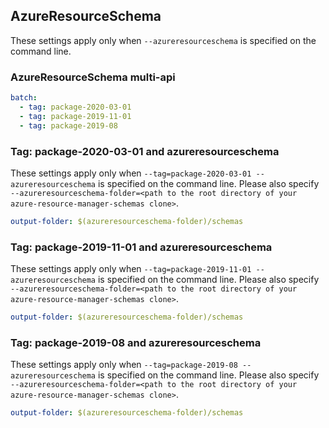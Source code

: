 ## AzureResourceSchema

These settings apply only when `--azureresourceschema` is specified on the command line.

### AzureResourceSchema multi-api

``` yaml $(azureresourceschema) && $(multiapi)
batch:
  - tag: package-2020-03-01
  - tag: package-2019-11-01
  - tag: package-2019-08
```

### Tag: package-2020-03-01 and azureresourceschema

These settings apply only when `--tag=package-2020-03-01 --azureresourceschema` is specified on the command line.
Please also specify `--azureresourceschema-folder=<path to the root directory of your azure-resource-manager-schemas clone>`.

``` yaml $(tag) == 'package-2020-03-01' && $(azureresourceschema)
output-folder: $(azureresourceschema-folder)/schemas
```

### Tag: package-2019-11-01 and azureresourceschema

These settings apply only when `--tag=package-2019-11-01 --azureresourceschema` is specified on the command line.
Please also specify `--azureresourceschema-folder=<path to the root directory of your azure-resource-manager-schemas clone>`.

``` yaml $(tag) == 'package-2019-11-01' && $(azureresourceschema)
output-folder: $(azureresourceschema-folder)/schemas
```

### Tag: package-2019-08 and azureresourceschema

These settings apply only when `--tag=package-2019-08 --azureresourceschema` is specified on the command line.
Please also specify `--azureresourceschema-folder=<path to the root directory of your azure-resource-manager-schemas clone>`.

``` yaml $(tag) == 'package-2019-08' && $(azureresourceschema)
output-folder: $(azureresourceschema-folder)/schemas
```

